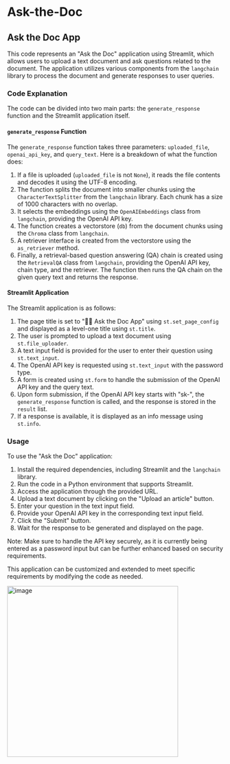 # Ask-the-Doc

## Ask the Doc App

This code represents an "Ask the Doc" application using Streamlit, which allows users to upload a text document and ask questions related to the document. The application utilizes various components from the `langchain` library to process the document and generate responses to user queries.

### Code Explanation

The code can be divided into two main parts: the `generate_response` function and the Streamlit application itself.

#### `generate_response` Function

The `generate_response` function takes three parameters: `uploaded_file`, `openai_api_key`, and `query_text`. Here is a breakdown of what the function does:

1. If a file is uploaded (`uploaded_file` is not `None`), it reads the file contents and decodes it using the UTF-8 encoding.
2. The function splits the document into smaller chunks using the `CharacterTextSplitter` from the `langchain` library. Each chunk has a size of 1000 characters with no overlap.
3. It selects the embeddings using the `OpenAIEmbeddings` class from `langchain`, providing the OpenAI API key.
4. The function creates a vectorstore (`db`) from the document chunks using the `Chroma` class from `langchain`.
5. A retriever interface is created from the vectorstore using the `as_retriever` method.
6. Finally, a retrieval-based question answering (QA) chain is created using the `RetrievalQA` class from `langchain`, providing the OpenAI API key, chain type, and the retriever. The function then runs the QA chain on the given query text and returns the response.

#### Streamlit Application

The Streamlit application is as follows:

1. The page title is set to "🦜🔗 Ask the Doc App" using `st.set_page_config` and displayed as a level-one title using `st.title`.
2. The user is prompted to upload a text document using `st.file_uploader`.
3. A text input field is provided for the user to enter their question using `st.text_input`.
4. The OpenAI API key is requested using `st.text_input` with the password type.
5. A form is created using `st.form` to handle the submission of the OpenAI API key and the query text.
6. Upon form submission, if the OpenAI API key starts with "sk-", the `generate_response` function is called, and the response is stored in the `result` list.
7. If a response is available, it is displayed as an info message using `st.info`.

### Usage

To use the "Ask the Doc" application:

1. Install the required dependencies, including Streamlit and the `langchain` library.
2. Run the code in a Python environment that supports Streamlit.
3. Access the application through the provided URL.
4. Upload a text document by clicking on the "Upload an article" button.
5. Enter your question in the text input field.
6. Provide your OpenAI API key in the corresponding text input field.
7. Click the "Submit" button.
8. Wait for the response to be generated and displayed on the page.

Note: Make sure to handle the API key securely, as it is currently being entered as a password input but can be further enhanced based on security requirements.

This application can be customized and extended to meet specific requirements by modifying the code as needed.

<img width="398" alt="image" src="https://github.com/manish6007/Ask-the-Doc/assets/41223158/7e965cbc-2777-4740-a805-3d6c0cc61474">

